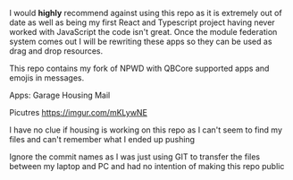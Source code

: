 I would **highly** recommend against using this repo as it is extremely out of date as well as being my first React and Typescript project having never worked with JavaScript the code isn't great. Once the module federation system comes out I will be rewriting these apps so they can be used as drag and drop resources.

This repo contains my fork of NPWD with QBCore supported apps and emojis in messages.

Apps:
Garage
Housing
Mail

Picutres
https://imgur.com/mKLywNE

I have no clue if housing is working on this repo as I can't seem to find my files and can't remember what I ended up pushing

Ignore the commit names as I was just using GIT to transfer the files between my laptop and PC and had no intention of making this repo public

